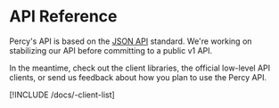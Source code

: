# API Reference

Percy's API is based on the [JSON API](http://jsonapi.org/) standard. We're working on stabilizing our API before committing to a public v1 API.

In the meantime, check out the client libraries, the official low-level API clients, or send us feedback about how you plan to use the Percy API.

[!INCLUDE /docs/-client-list]